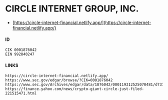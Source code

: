 # CIRCLE INTERNET GROUP, INC.
- [https://circle-internet-financial.netlify.app/](https://circle-internet-financial.netlify.app/)

#### ID
```
CIK 0001876042
EIN 992840247
```

#### LINKS
```
https://circle-internet-financial.netlify.app/
https://www.sec.gov/edgar/browse/?CIK=0001876042
https://www.sec.gov/Archives/edgar/data/1876042/000119312525070481/d737521ds1.htm
https://finance.yahoo.com/news/crypto-giant-circle-just-filed-221515471.html
```
